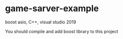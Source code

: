 # game-sarver-example
boost asio, C++, visual studio 2019

You should compile and add boost library to this project

